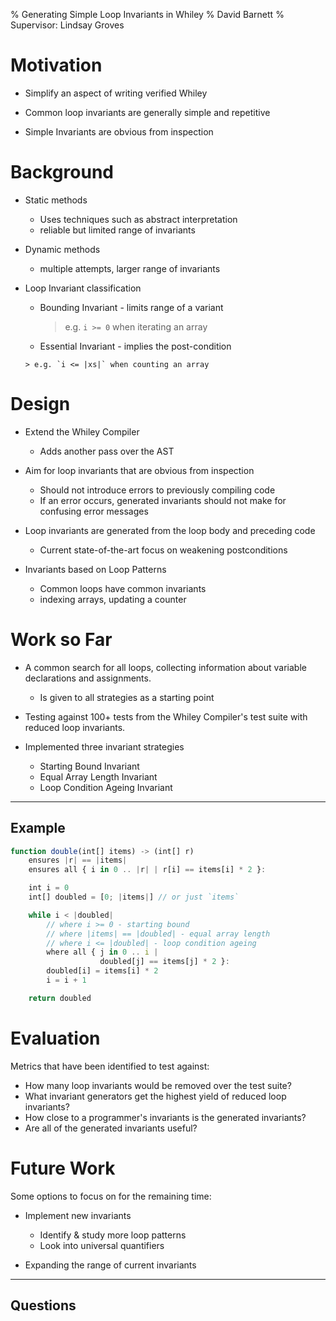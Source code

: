 % Generating Simple Loop Invariants in Whiley
% David Barnett
% Supervisor: Lindsay Groves

# Motivation

 * Simplify an aspect of writing verified Whiley

 * Common loop invariants are generally simple and repetitive

 * Simple Invariants are obvious from inspection

# Background

 * Static methods
    + Uses techniques such as abstract interpretation
    + reliable but limited range of invariants

 * Dynamic methods
    + multiple attempts, larger range of invariants

 * Loop Invariant classification
     + Bounding Invariant - limits range of a variant

       > e.g. `i >= 0` when iterating an array

      + Essential Invariant - implies the post-condition

       > e.g. `i <= |xs|` when counting an array

# Design

 * Extend the Whiley Compiler
    + Adds another pass over the AST
 
 * Aim for loop invariants that are obvious from inspection
     + Should not introduce errors to previously compiling code
     + If an error occurs, generated invariants should not make for confusing error messages

 * Loop invariants are generated from the loop body and preceding code
    + Current state-of-the-art focus on weakening postconditions

 * Invariants based on Loop Patterns
    + Common loops have common invariants
    + indexing arrays, updating a counter

# Work so Far

 * A common search for all loops, collecting information
   about variable declarations and assignments.
     + Is given to all strategies as a starting point

 * Testing against 100+ tests from the Whiley Compiler's test suite with reduced
  loop invariants.

 * Implemented three invariant strategies
    + Starting Bound Invariant
    + Equal Array Length Invariant
    + Loop Condition Ageing Invariant


---

## Example

```javascript
function double(int[] items) -> (int[] r)
    ensures |r| == |items|
    ensures all { i in 0 .. |r| | r[i] == items[i] * 2 }:

    int i = 0
    int[] doubled = [0; |items|] // or just `items`

    while i < |doubled|
        // where i >= 0 - starting bound
        // where |items| == |doubled| - equal array length
        // where i <= |doubled| - loop condition ageing
        where all { j in 0 .. i |
                    doubled[j] == items[j] * 2 }:
        doubled[i] = items[i] * 2
        i = i + 1

    return doubled
```


# Evaluation

Metrics that have been identified to test against:

 * How many loop invariants would be removed over the test suite?
 * What invariant generators get the highest yield of reduced loop invariants?
 * How close to a programmer's invariants is the generated invariants?
 * Are all of the generated invariants useful?

# Future Work

Some options to focus on for the remaining time:

 * Implement new invariants
     + Identify & study more loop patterns
     + Look into universal quantifiers

 * Expanding the range of current invariants

----

## Questions

